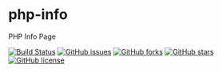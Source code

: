 # php-info
 PHP Info Page

[![Build Status](https://travis-ci.com/GeoJunkie/php-info.svg?branch=master)](https://travis-ci.com/GeoJunkie/php-info)
[![GitHub issues](https://img.shields.io/github/issues/GeoJunkie/php-info)](https://github.com/GeoJunkie/php-info/issues)
[![GitHub forks](https://img.shields.io/github/forks/GeoJunkie/php-info)](https://github.com/GeoJunkie/php-info/network)
[![GitHub stars](https://img.shields.io/github/stars/GeoJunkie/php-info)](https://github.com/GeoJunkie/php-info/stargazers)
[![GitHub license](https://img.shields.io/github/license/GeoJunkie/php-info)](https://github.com/GeoJunkie/php-info/blob/master/LICENSE) 